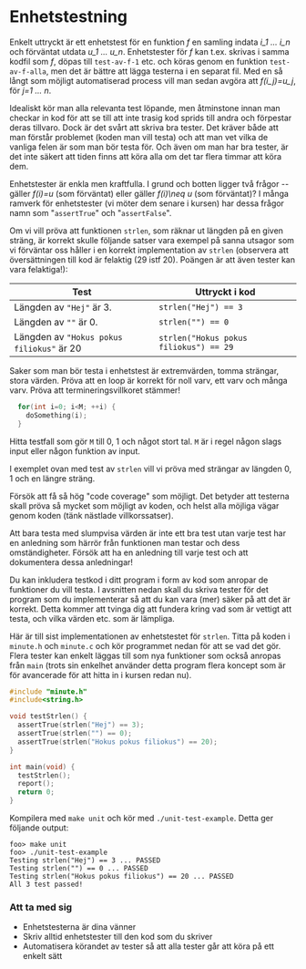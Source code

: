 Enhetstestning
==============

Enkelt uttryckt är ett enhetstest för en funktion *f* en samling
indata *i_1 ... i_n* och förväntat utdata *u_1 ... u_n*.
Enhetstester för *f* kan t.ex. skrivas i samma kodfil som *f*,
döpas till `test-av-f-1` etc. och köras genom en funktion
`test-av-f-alla`, men det är bättre att lägga testerna i en
separat fil. Med en så långt som möjligt automatiserad process
vill man sedan avgöra att *f(i_j)=u_j*, för *j=1 ... n*.

Idealiskt kör man alla relevanta test löpande, men åtminstone
innan man checkar in kod för att se till att inte trasig kod
sprids till andra och förpestar deras tillvaro. Dock är det svårt
att skriva bra tester. Det kräver både att man förstår problemet
(koden man vill testa) och att man vet vilka de vanliga felen är
som man bör testa för. Och även om man har bra tester, är det inte
säkert att tiden finns att köra alla om det tar flera timmar att
köra dem.

Enhetstester är enkla men kraftfulla. I grund och botten ligger
två frågor -- gäller *f(i)=u* (som förväntat) eller gäller
*f(i)\neq u* (som förväntat)? I många ramverk för enhetstester (vi
möter dem senare i kursen) har dessa frågor namn som
"`assertTrue`" och "`assertFalse`".

Om vi vill pröva att funktionen `strlen`, som räknar ut längden på
en given sträng, är korrekt skulle följande satser vara exempel på
sanna utsagor som vi förväntar oss håller i en korrekt
implementation av `strlen` (observera att översättningen till kod
är felaktig (29 istf 20). Poängen är att även tester kan vara
felaktiga!):

| **Test**                                  | **Uttryckt i kod**
| ----------------------------------------- | ------------------
| Längden av `"Hej"` är 3.                  | `strlen("Hej") == 3`
| Längden av `""` är 0.                     | `strlen("") == 0`
| Längden av `"Hokus pokus filiokus"` är 20 | `strlen("Hokus pokus filiokus") == 29`

Saker som man bör testa i enhetstest är extremvärden, tomma
strängar, stora värden. Pröva att en loop är korrekt för noll
varv, ett varv och många varv. Pröva att termineringsvillkoret
stämmer!

``` c
  for(int i=0; i<M; ++i) {
    doSomething(i);
  }
```

Hitta testfall som gör `M` till 0, 1 och något stort tal. `M` är i
regel någon slags input eller någon funktion av input.

I exemplet ovan med test av `strlen` vill vi pröva med strängar
av längden 0, 1 och en längre sträng.

Försök att få så hög "code coverage" som möjligt. Det betyder
att testerna skall pröva så mycket som möjligt av koden, och helst
alla möjliga vägar genom koden (tänk nästlade villkorssatser).

Att bara testa med slumpvisa värden är inte ett bra test utan
varje test har en anledning som härrör från funktionen man testar
och dess omständigheter. Försök att ha en anledning till varje
test och att dokumentera dessa anledningar!

Du kan inkludera testkod i ditt program i form av kod som anropar
de funktioner du vill testa. I avsnitten nedan skall du skriva
tester för det program som du implementerar så att du kan vara
(mer) säker på att det är korrekt. Detta kommer att tvinga dig att
fundera kring vad som är vettigt att testa, och vilka värden etc.
som är lämpliga.

Här är till sist implementationen av enhetstestet för `strlen`.
Titta på koden i `minute.h` och `minute.c` och kör programmet
nedan för att se vad det gör. Flera tester kan enkelt läggas till
som nya funktioner som också anropas från `main` (trots sin enkelhet
använder detta program flera koncept som är för avancerade för att
hitta in i kursen redan nu).

``` c
#include "minute.h"
#include<string.h>

void testStrlen() {
  assertTrue(strlen("Hej") == 3);
  assertTrue(strlen("") == 0);
  assertTrue(strlen("Hokus pokus filiokus") == 20);
}

int main(void) {
  testStrlen();
  report();
  return 0;
}
```

Kompilera med `make unit` och kör med `./unit-test-example`. Detta ger följande output:

```
foo> make unit
foo> ./unit-test-example
Testing strlen("Hej") == 3 ... PASSED
Testing strlen("") == 0 ... PASSED
Testing strlen("Hokus pokus filiokus") == 20 ... PASSED
All 3 test passed!
```

### Att ta med sig

* Enhetstesterna är dina vänner
* Skriv alltid enhetstester till den kod som du skriver
* Automatisera körandet av tester så att alla tester går att
  köra på ett enkelt sätt
